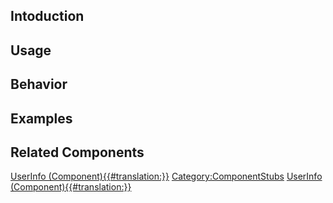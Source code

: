 <languages></languages> <translate>

## Intoduction

## Usage

## Behavior

## Examples

## Related Components

</translate>

[UserInfo
(Component){{#translation:}}](Category:Components{{#translation:}} "wikilink")
[Category:ComponentStubs](Category:ComponentStubs "wikilink") [UserInfo
(Component){{#translation:}}](Category:Components:Users{{#translation:}} "wikilink")
